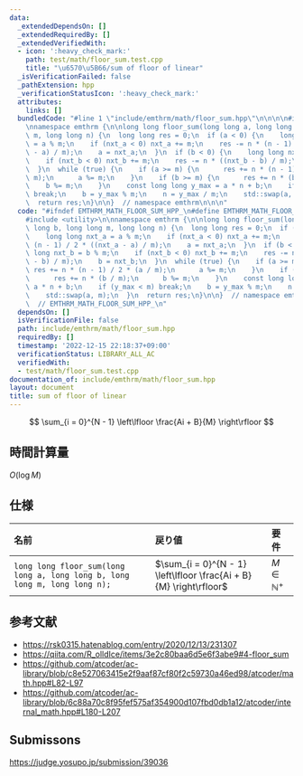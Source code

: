 ```yaml
---
data:
  _extendedDependsOn: []
  _extendedRequiredBy: []
  _extendedVerifiedWith:
  - icon: ':heavy_check_mark:'
    path: test/math/floor_sum.test.cpp
    title: "\u6570\u5B66/sum of floor of linear"
  _isVerificationFailed: false
  _pathExtension: hpp
  _verificationStatusIcon: ':heavy_check_mark:'
  attributes:
    links: []
  bundledCode: "#line 1 \"include/emthrm/math/floor_sum.hpp\"\n\n\n\n#include <utility>\n\
    \nnamespace emthrm {\n\nlong long floor_sum(long long a, long long b, long long\
    \ m, long long n) {\n  long long res = 0;\n  if (a < 0) {\n    long long nxt_a\
    \ = a % m;\n    if (nxt_a < 0) nxt_a += m;\n    res -= n * (n - 1) / 2 * ((nxt_a\
    \ - a) / m);\n    a = nxt_a;\n  }\n  if (b < 0) {\n    long long nxt_b = b % m;\n\
    \    if (nxt_b < 0) nxt_b += m;\n    res -= n * ((nxt_b - b) / m);\n    b = nxt_b;\n\
    \  }\n  while (true) {\n    if (a >= m) {\n      res += n * (n - 1) / 2 * (a /\
    \ m);\n      a %= m;\n    }\n    if (b >= m) {\n      res += n * (b / m);\n  \
    \    b %= m;\n    }\n    const long long y_max = a * n + b;\n    if (y_max < m)\
    \ break;\n    b = y_max % m;\n    n = y_max / m;\n    std::swap(a, m);\n  }\n\
    \  return res;\n}\n\n}  // namespace emthrm\n\n\n"
  code: "#ifndef EMTHRM_MATH_FLOOR_SUM_HPP_\n#define EMTHRM_MATH_FLOOR_SUM_HPP_\n\n\
    #include <utility>\n\nnamespace emthrm {\n\nlong long floor_sum(long long a, long\
    \ long b, long long m, long long n) {\n  long long res = 0;\n  if (a < 0) {\n\
    \    long long nxt_a = a % m;\n    if (nxt_a < 0) nxt_a += m;\n    res -= n *\
    \ (n - 1) / 2 * ((nxt_a - a) / m);\n    a = nxt_a;\n  }\n  if (b < 0) {\n    long\
    \ long nxt_b = b % m;\n    if (nxt_b < 0) nxt_b += m;\n    res -= n * ((nxt_b\
    \ - b) / m);\n    b = nxt_b;\n  }\n  while (true) {\n    if (a >= m) {\n     \
    \ res += n * (n - 1) / 2 * (a / m);\n      a %= m;\n    }\n    if (b >= m) {\n\
    \      res += n * (b / m);\n      b %= m;\n    }\n    const long long y_max =\
    \ a * n + b;\n    if (y_max < m) break;\n    b = y_max % m;\n    n = y_max / m;\n\
    \    std::swap(a, m);\n  }\n  return res;\n}\n\n}  // namespace emthrm\n\n#endif\
    \  // EMTHRM_MATH_FLOOR_SUM_HPP_\n"
  dependsOn: []
  isVerificationFile: false
  path: include/emthrm/math/floor_sum.hpp
  requiredBy: []
  timestamp: '2022-12-15 22:18:37+09:00'
  verificationStatus: LIBRARY_ALL_AC
  verifiedWith:
  - test/math/floor_sum.test.cpp
documentation_of: include/emthrm/math/floor_sum.hpp
layout: document
title: sum of floor of linear
---
```


$$
  \sum_{i = 0}^{N - 1} \left\lfloor \frac{Ai + B}{M} \right\rfloor
$$


## 時間計算量

$O(\log{M})$


## 仕様

|名前|戻り値|要件|
|:--|:--|:--|
|`long long floor_sum(long long a, long long b, long long m, long long n);`|$\sum_{i = 0}^{N - 1} \left\lfloor \frac{Ai + B}{M} \right\rfloor$|$M \in \mathbb{N}^+$|


## 参考文献

- https://rsk0315.hatenablog.com/entry/2020/12/13/231307
- https://qiita.com/R_olldIce/items/3e2c80baa6d5e6f3abe9#4-floor_sum
- https://github.com/atcoder/ac-library/blob/c8e527063415e2f9aaf87cf80f2c59730a46ed98/atcoder/math.hpp#L82-L97
- https://github.com/atcoder/ac-library/blob/6c88a70c8f95fef575af354900d107fbd0db1a12/atcoder/internal_math.hpp#L180-L207


## Submissons

https://judge.yosupo.jp/submission/39036

